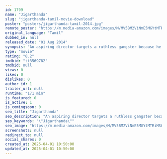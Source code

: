 ```yaml
---
id: 1799
name: "Jigarthanda"
slug: "jigarthanda-tamil-movie-download"
poster: "posters/jigarthanda-tamil-2014.jpg"
remote_poster: "https://m.media-amazon.com/images/M/MV5BM2ViNmE5MGYtMTRiMS00YmU2LWIwYzItZWQzZTU5YjdhZmJjXkEyXkFqcGdeQXVyODIwMDI1NjM@._V1_SX300.jpg"
original_language: "Tamil"
dubbed_in: null
released_date: "01 Aug 2014"
synopsis: "An aspiring director targets a ruthless gangster because he wants to make a violent gangster film. His discreet attempts to research the gangster fail miserably. Finally when he gets caught snooping, things hit the fan."
type: "movie"
rating: "8.2"
imdbid: "tt3569782"
tmdbid: null
views: 0
likes: 0
dislikes: 0
author_id: 1
trailer_url: null
runtime: "171 min"
is_featured: 0
is_active: 1
is_comingsoon: 0
seo_title: "Jigarthanda"
seo_description: "An aspiring director targets a ruthless gangster because he wants to make a violent gangster film. His discreet attempts to research the gangster fail miserably. Finally when he gets caught snooping, things hit the fan."
seo_keywords: "\"Jigarthanda\""
seo_image: "https://m.media-amazon.com/images/M/MV5BM2ViNmE5MGYtMTRiMS00YmU2LWIwYzItZWQzZTU5YjdhZmJjXkEyXkFqcGdeQXVyODIwMDI1NjM@._V1_SX300.jpg"
screenshots: null
redirect_to: null
social_shares: 0
created_at: 2025-04-01 10:50:00
updated_at: 2025-04-01 10:50:00
---
```


